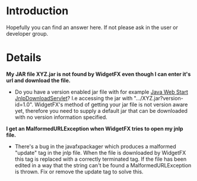 # Introduction #

Hopefully you can find an answer here. If not please ask in the user or developer group.


# Details #

**My JAR file XYZ.jar is not found by WidgetFX even though I can enter it's url and download the file.**
  * Do you have a version enabled jar file with for example [Java Web Start JnlpDownloadServlet](http://java.sun.com/j2se/1.5.0/docs/guide/javaws/developersguide/downloadservletguide.html)? I.e accessing the jar with ".../XYZ.jar?version-id=1.0". WidgetFX's method of getting your jar file is not version aware yet, therefore you need to supply a default jar that can be downloaded with no version information specified.

**I get an MalformedURLException when WidgetFX tries to open my jnlp file.**
  * There's a bug in the javafxpackager which produces a malformed "update" tag in the jnlp file. When the file is downloaded by WidgetFX this tag is replaced with a correctly terminated tag. If the file has been edited in a way that the string can't be found a MalformedURLException is thrown. Fix or remove the update tag to solve this.